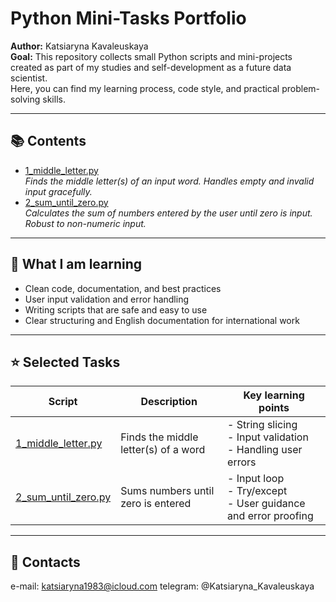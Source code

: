 
# Python Mini-Tasks Portfolio

**Author:** Katsiaryna Kavaleuskaya  
**Goal:** This repository collects small Python scripts and mini-projects created as part of my studies and self-development as a future data scientist.  
Here, you can find my learning process, code style, and practical problem-solving skills.

---

## 📚 Contents

- [1_middle_letter.py](./1_middle_letter.py)  
  *Finds the middle letter(s) of an input word. Handles empty and invalid input gracefully.*
- [2_sum_until_zero.py](./2_sum_until_zero.py)  
  *Calculates the sum of numbers entered by the user until zero is input. Robust to non-numeric input.*

---

## 🌱 What I am learning

- Clean code, documentation, and best practices
- User input validation and error handling
- Writing scripts that are safe and easy to use
- Clear structuring and English documentation for international work

---

## ⭐ Selected Tasks

| Script                      | Description                         | Key learning points                       |
|-----------------------------|-------------------------------------|-------------------------------------------|
| [1_middle_letter.py](./1_middle_letter.py)   | Finds the middle letter(s) of a word | - String slicing<br>- Input validation<br>- Handling user errors |
| [2_sum_until_zero.py](./2_sum_until_zero.py) | Sums numbers until zero is entered   | - Input loop<br>- Try/except<br>- User guidance and error proofing |

---

## 🔗 Contacts

e-mail:  katsiaryna1983@icloud.com
telegram: @Katsiaryna_Kavaleuskaya
